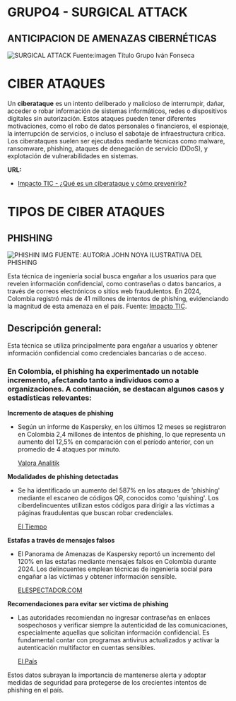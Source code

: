 # GRUPO4 - SURGICAL ATTACK
## ANTICIPACION DE AMENAZAS CIBERNÉTICAS
![SURGICAL ATTACK](https://github.com/user-attachments/assets/7e34f18c-cc39-4e30-aa6e-db8c07133a33)
Fuente:imagen Título Grupo Iván Fonseca
# CIBER ATAQUES

Un **ciberataque** es un intento deliberado y malicioso de interrumpir, dañar, acceder o robar información de sistemas informáticos, redes o dispositivos digitales sin autorización. Estos ataques pueden tener diferentes motivaciones, como el robo de datos personales o financieros, el espionaje, la interrupción de servicios, o incluso el sabotaje de infraestructura crítica. Los ciberataques suelen ser ejecutados mediante técnicas como malware, ransomware, phishing, ataques de denegación de servicio (DDoS), y explotación de vulnerabilidades en sistemas.

**URL:**

-   [Impacto TIC - ¿Qué es un ciberataque y cómo prevenirlo?](https://impactotic.co/tecnologia/157-000-ciberataques-diarios-en-colombia-en-el-2023/?utm_source=chatgpt.com)


# TIPOS DE CIBER ATAQUES

## PHISHING
![PHISHIN IMG](https://github.com/user-attachments/assets/167e3eaf-e74e-49cb-b7bb-311a4df7454b)
FUENTE: AUTORIA JOHN NOYA ILUSTRATIVA DEL PHISHING

Esta técnica de ingeniería social busca engañar a los usuarios para que revelen información confidencial, como contraseñas o datos bancarios, a través de correos electrónicos o sitios web fraudulentos. En 2024, Colombia registró más de 41 millones de intentos de phishing, evidenciando la magnitud de esta amenaza en el país.
Fuente: [Impacto TIC](https://impactotic.co/tecnologia/157-000-ciberataques-diarios-en-colombia-en-el-2023/?utm_source=chatgpt.com).

## **Descripción general:**
Esta técnica se utiliza principalmente para engañar a usuarios y obtener información confidencial como credenciales bancarias o de acceso.

### En Colombia, el phishing ha experimentado un notable incremento, afectando tanto a individuos como a organizaciones. A continuación, se destacan algunos casos y estadísticas relevantes:

**Incremento de ataques de phishing**

-   Según un informe de Kaspersky, en los últimos 12 meses se registraron en Colombia 2,4 millones de intentos de phishing, lo que representa un aumento del 12,5% en comparación con el período anterior, con un promedio de 4 ataques por minuto.
    
    [Valora Analitik](https://www.valoraanalitik.com/ciberataque-el-phishing-se-ha-incrementado-en-colombia/?utm_source=chatgpt.com)
    

**Modalidades de phishing detectadas**

-   Se ha identificado un aumento del 587% en los ataques de 'phishing' mediante el escaneo de códigos QR, conocidos como 'quishing'. Los ciberdelincuentes utilizan estos códigos para dirigir a las víctimas a páginas fraudulentas que buscan robar credenciales.
    
    [El Tiempo](https://www.eltiempo.com/tecnosfera/novedades-tecnologia/expertos-en-ciberseguridad-identifican-aumento-en-los-ataques-phishing-con-codigos-qr-821368?utm_source=chatgpt.com)
    

**Estafas a través de mensajes falsos**

-   El Panorama de Amenazas de Kaspersky reportó un incremento del 120% en las estafas mediante mensajes falsos en Colombia durante 2024. Los delincuentes emplean técnicas de ingeniería social para engañar a las víctimas y obtener información sensible.
    
    [ELESPECTADOR.COM](https://www.elespectador.com/tecnologia/ojo-aumentan-en-un-120-las-estafas-en-colombia-a-traves-de-mensajes-falsos/?utm_source=chatgpt.com)
    

**Recomendaciones para evitar ser víctima de phishing**

-   Las autoridades recomiendan no ingresar contraseñas en enlaces sospechosos y verificar siempre la autenticidad de las comunicaciones, especialmente aquellas que solicitan información confidencial. Es fundamental contar con programas antivirus actualizados y activar la autenticación multifactor en cuentas sensibles.
    
    [El País](https://www.elpais.com.co/judicial/phishing-el-delito-cibernetico-que-tiene-en-alerta-a-las-autoridades-en-colombia-conozca-como-no-ser-victima-2629.html?utm_source=chatgpt.com)
    

Estos datos subrayan la importancia de mantenerse alerta y adoptar medidas de seguridad para protegerse de los crecientes intentos de phishing en el país.
